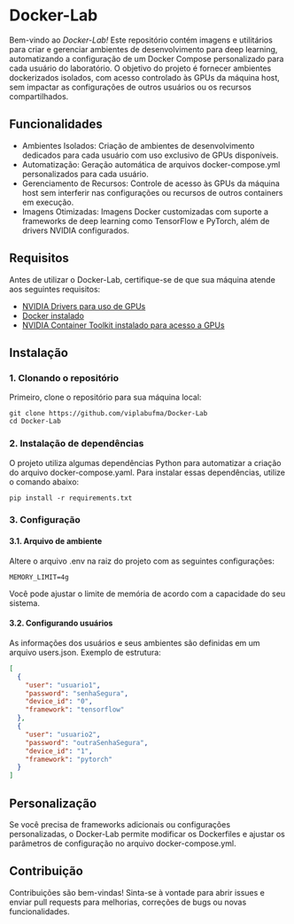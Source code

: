 # Docker-Lab

Bem-vindo ao *Docker-Lab!* Este repositório contém imagens e utilitários para criar e gerenciar ambientes de desenvolvimento para deep learning, automatizando a configuração de um Docker Compose personalizado para cada usuário do laboratório. O objetivo do projeto é fornecer ambientes dockerizados isolados, com acesso controlado às GPUs da máquina host, sem impactar as configurações de outros usuários ou os recursos compartilhados.

## Funcionalidades
 - Ambientes Isolados: Criação de ambientes de desenvolvimento dedicados para cada usuário com uso exclusivo de GPUs disponíveis.
 - Automatização: Geração automática de arquivos docker-compose.yml personalizados para cada usuário.
 - Gerenciamento de Recursos: Controle de acesso às GPUs da máquina host sem interferir nas configurações ou recursos de outros containers em execução.
 - Imagens Otimizadas: Imagens Docker customizadas com suporte a frameworks de deep learning como TensorFlow e PyTorch, além de drivers NVIDIA configurados.

## Requisitos
Antes de utilizar o Docker-Lab, certifique-se de que sua máquina atende aos seguintes requisitos:

- [NVIDIA Drivers para uso de GPUs](./docs/nvidia-driver.md)
- [Docker instalado](./docs/docker-install.md)
- [NVIDIA Container Toolkit instalado para acesso a GPUs](./docs/container-toolkit.md)

## Instalação

### 1. Clonando o repositório

Primeiro, clone o repositório para sua máquina local:
```
git clone https://github.com/viplabufma/Docker-Lab
cd Docker-Lab
```

### 2. Instalação de dependências
O projeto utiliza algumas dependências Python para automatizar a criação do arquivo docker-compose.yaml. Para instalar essas dependências, utilize o comando abaixo:

```
pip install -r requirements.txt
```

### 3. Configuração

#### 3.1. Arquivo de ambiente
Altere o arquivo .env na raiz do projeto com as seguintes configurações:

```
MEMORY_LIMIT=4g
```

Você pode ajustar o limite de memória de acordo com a capacidade do seu sistema.

#### 3.2. Configurando usuários
As informações dos usuários e seus ambientes são definidas em um arquivo users.json. Exemplo de estrutura:

```json
[
  {
    "user": "usuario1",
    "password": "senhaSegura",
    "device_id": "0",
    "framework": "tensorflow"
  },
  {
    "user": "usuario2",
    "password": "outraSenhaSegura",
    "device_id": "1",
    "framework": "pytorch"
  }
]
```

## Personalização
Se você precisa de frameworks adicionais ou configurações personalizadas, o Docker-Lab permite modificar os Dockerfiles e ajustar os parâmetros de configuração no arquivo docker-compose.yml.

## Contribuição
Contribuições são bem-vindas! Sinta-se à vontade para abrir issues e enviar pull requests para melhorias, correções de bugs ou novas funcionalidades.